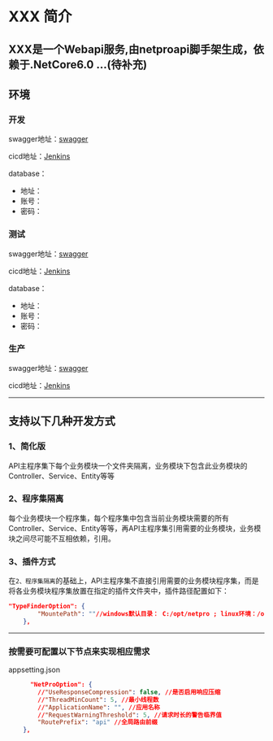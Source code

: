 
# XXX 简介
XXX是一个Webapi服务,由netproapi脚手架生成，依赖于.NetCore6.0
...(待补充)
---

## 环境

### 开发

swagger地址：[swagger]("http://swagger")

cicd地址：[Jenkins]("http://Jenkins")

database：
- 地址：
- 账号：
- 密码：

### 测试

swagger地址：[swagger]("http://swagger")

cicd地址：[Jenkins]("http://Jenkins")

database：
- 地址：
- 账号：
- 密码：

### 生产

swagger地址：[swagger]("http://swagger")

cicd地址：[Jenkins]("http://Jenkins")

---

## 支持以下几种开发方式

### 1、简化版
 API主程序集下每个业务模块一个文件夹隔离，业务模块下包含此业务模块的Controller、Service、Entity等等

### 2、程序集隔离

每个业务模块一个程序集，每个程序集中包含当前业务模块需要的所有Controller、Service、Entity等等，再API主程序集引用需要的业务模块，业务模块之间尽可能不互相依赖，引用。

### 3、插件方式

在`2、程序集隔离`的基础上，API主程序集不直接引用需要的业务模块程序集，而是将各业务模块程序集放置在指定的插件文件夹中，插件路径配置如下：
```json
"TypeFinderOption": {
		"MountePath": ""//windows默认目录： C:/opt/netpro ; linux环境：/opt/netpro
	},
```

---

### 按需要可配置以下节点来实现相应需求
appsetting.json

```json
      "NetProOption": {
		//"UseResponseCompression": false, //是否启用响应压缩
		//"ThreadMinCount": 5, //最小线程数
		//"ApplicationName": "", //应用名称
		//"RequestWarningThreshold": 5, //请求时长的警告临界值
		"RoutePrefix": "api" //全局路由前缀
	},

```

